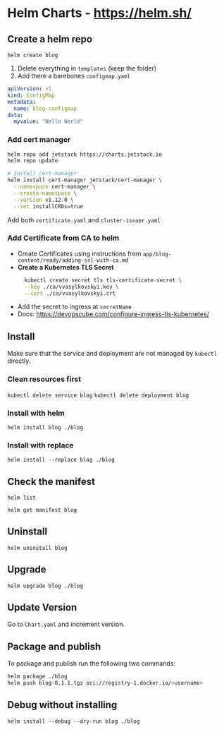 # Helm Charts - https://helm.sh/

## Create a helm repo

`helm create blog`

1. Delete everything in `templates` (keep the folder)
2. Add there a barebones `configmap.yaml`

```yaml
apiVersion: v1
kind: ConfigMap
metadata:
  name: blog-configmap
data:
  myvalue: "Hello World"
```

### Add cert manager 

```sh
helm repo add jetstack https://charts.jetstack.io
helm repo update

# Install cert-manager
helm install cert-manager jetstack/cert-manager \
  --namespace cert-manager \
  --create-namespace \
  --version v1.12.0 \
  --set installCRDs=true
```

Add both `certificate.yaml` and `cluster-issuer.yaml`

### Add Certificate from CA to helm

  - Create Certificates using instructions from `app/blog-content/ready/adding-ssl-with-ca.md`
  - **Create a Kubernetes TLS Secret**
    ```sh
      kubectl create secret tls tls-certificate-secret \
      --key ./ca/vvasylkovskyi.key \
      --cert ./ca/vvasylkovskyi.crt
    ```
  - Add the secret to ingress at `secretName`
  - Docs: https://devopscube.com/configure-ingress-tls-kubernetes/ 


## Install

Make sure that the service and deployment are not managed by `kubectl` directly.

### Clean resources first

`kubectl delete service blog`
`kubectl delete deployment blog`

### Install with helm

`helm install blog ./blog`

### Install with replace

`helm install --replace blog ./blog`

## Check the manifest

`helm list`

`helm get manifest blog`

## Uninstall

`helm uninstall blog`

## Upgrade

`helm upgrade blog ./blog`

## Update Version

Go to `Chart.yaml` and increment version. 

## Package and publish

To package and publish run the following two commands:

```sh
helm package ./blog
helm push blog-0.1.1.tgz oci://registry-1.docker.io/<username>
```

## Debug without installing

`helm install --debug --dry-run blog ./blog`
